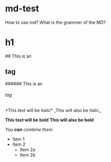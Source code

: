 # md-test
How to use md?
What is the grammer of the MD?
<h1> h1</h1>
## This is an <h2> tag</h2>
###### This is an <h6> tag</h6>
*This text will be italic*
_This will also be italic_

**This text will be bold**
__This will also be bold__

_You **can** combine them_

* Item 1
* Item 2
  * Item 2a
  * Item 2b